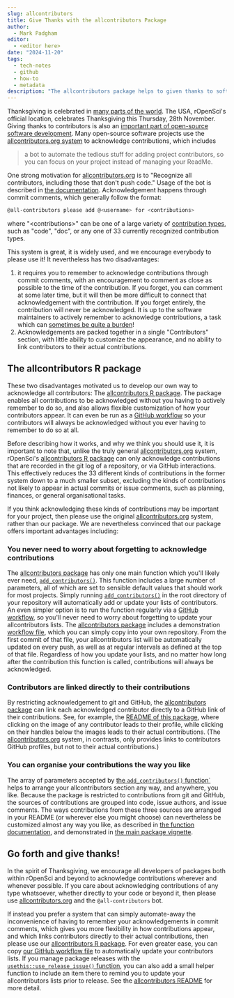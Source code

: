 ```yaml
---
slug: allcontributors
title: Give Thanks with the allcontributors Package
author:
  - Mark Padgham
editor:
  - <editor here>
date: "2024-11-20"
tags:
  - tech-notes
  - github
  - how-to
  - metadata
description: "The allcontributors package helps to given thanks to software contributions"
---
```


Thanksgiving is celebrated in [many parts of the world](https://en.wikipedia.org/wiki/Thanksgiving).
The USA, rOpenSci's official location, celebrates Thanksgiving this Thursday, 28th November.
Giving thanks to contributors is also an [important part of open-source software development](https://devguide.ropensci.org/maintenance_collaboration.html#attributions).
Many open-source software projects use the [allcontributors.org system](https://allcontributors.org/) to acknowledge contributions, which includes

> a bot to automate the tedious stuff for adding project contributors, so you
> can focus on your project instead of managing your ReadMe.

One strong motivation for [allcontributors.org](https://allcontributors.org) is to "Recognize all contributors, including those that don't push code."
Usage of the bot is described in [the documentation](https://allcontributors.org/docs/en/bot/usage).
Acknowledgement happens through commit comments, which generally follow the format:

```bash
@all-contributors please add @<username> for <contributions>
```

where "\<contributions\>" can be one of a large variety of [contribution types](https://allcontributors.org/docs/en/emoji-key), such as "code", "doc", or any one of 33 currently recognized contribution types.

This system is great, it is widely used, and we encourage everybody to please use it!
It nevertheless has two disadvantages:

1. it requires you to remember to acknowledge contributions through commit comments, with an encouragement to comment as close as possible to the time of the contribution.
  If you forget, you can comment at some later time, but it will then be more difficult to connect that acknowledgement with the contribution.
  If you forget entirely, the contribution will never be acknowledged.
  It is up to the software maintainers to actively remember to acknowledge contributions, a task which can [sometimes be quite a burden](/blog/2023/02/07/what-does-it-mean-to-maintain-a-package/)!
2. Acknowledgements are packed together in a single "Contributors" section, with little ability to customize the appearance, and no ability to link contributors to their actual contributions.

## The allcontributors R package

These two disadvantages motivated us to develop our own way to acknowledge all contributors: The [allcontributors R package](https://docs.ropensci.org/allcontributors/).
The package enables all contributions to be acknowledged without you having to actively remember to do so, and also allows flexible customization of how your contributors appear.
It can even be run as a [GitHub workflow](https://github.com/ropensci/allcontributors/blob/main/.github/workflows/allcontributors.yml) so your contributors will always be acknowledged without you ever having to remember to do so at all.

Before describing how it works, and why we think you should use it, it is important to note that, unlike the truly general [allcontributors.org](https://allcontributors.org) system, rOpenSci's [allcontributors R package](https://docs.ropensci.org/allcontributors/) can only acknowledge contributions that are recorded in the git log of a repository, or via GitHub interactions.
This effectively reduces the 33 different kinds of contributions in the former system down to a much smaller subset, excluding the kinds of contributions not likely to appear in actual commits or issue comments, such as planning, finances, or general organisational tasks.

If you think acknowledging these kinds of contributions may be important for your project, then please use the original [allcontributors.org](https://allcontributors.org) system, rather than our package.
We are nevertheless convinced that our package offers important advantages including:

### You never need to worry about forgetting to acknowledge contributions

The [allcontributors package](https://docs.ropensci.org/allcontributors/) has only one main function which you'll likely ever need, [`add_contributors()`](https://docs.ropensci.org/allcontributors/reference/add_contributors.html). This function includes a large number of parameters, all of which are set to sensible default values that should work for most projects.
Simply running [`add_contributors()`](https://docs.ropensci.org/allcontributors/reference/add_contributors.html) in the root directory of your repository will automatically add or update your lists of contributors.
An even simpler option is to run the function regularly via a [GitHub workflow](https://github.com/ropensci/allcontributors/blob/main/.github/workflows/allcontributors.yml), so you'll never need to worry about forgetting to update your allcontributors lists.
The [allcontributors package](https://docs.ropensci.org/allcontributors/) includes a demonstration [workflow file](https://github.com/ropensci/allcontributors/blob/main/.github/workflows/allcontributors.yml), which you can simply copy into your own repository.
From the first commit of that file, your allcontributors list will be automatically updated on every push, as well as at regular intervals as defined at the top of that file.
Regardless of how you update your lists, and no matter how long after the contribution this function is called, contributions will always be acknowledged.

### Contributors are linked directly to their contributions

By restricting acknowledgement to git and GitHub, the [allcontributors package](https://docs.ropensci.org/allcontributors/) can link each acknowledged contributor directly to a GitHub link of their contributions.
See, for example, the [README of this package](https://github.com/ropensci/allcontributors/?tab=readme-ov-file#contributors), where clicking on the image of any contributor leads to their profile, while clicking on their handles below the images leads to their actual contributions. (The [allcontributors.org](https://allcontributors.org) system, in contrasts, only provides links to contributors GitHub profiles, but not to their actual contributions.)

### You can organise your contributions the way you like

The array of parameters accepted by [the `add_contributors()` function`](https://docs.ropensci.org/allcontributors/reference/add_contributors.html) helps to arrange your allcontributors section any way, and anywhere, you like.
Because the package is restricted to contributions from git and GitHub, the sources of contributions are grouped into code, issue authors, and issue comments.
The ways contributions from these three sources are arranged in your README (or wherever else you might choose) can nevertheless be customized almost any way you like, as described in [the function documentation](https://docs.ropensci.org/allcontributors/reference/add_contributors.html), and demonstrated in [the main package vignette](https://docs.ropensci.org/allcontributors/articles/allcontributors.html).

## Go forth and give thanks!

In the spirit of Thanksgiving, we encourage all developers of packages both within rOpenSci and beyond to acknowledge contributions wherever and whenever possible.
If you care about acknowledging contributions of any type whatsoever, whether directly to your code or beyond it, then please use [allcontributors.org](https://allcontributors.org) and the `@all-contributors` bot.

If instead you prefer a system that can simply automate-away the inconvenience of having to remember your acknowledgements in commit comments, which gives you more flexibility in how contributions appear, and which links contributors directly to their actual contributions, then please use our [allcontributors R package](https://docs.ropensci.org/allcontributors/).
For even greater ease, you can copy [our GitHub workflow file](https://github.com/ropensci/allcontributors/blob/main/.github/workflows/allcontributors.yml) to automatically update your contributors lists.
If you manage package releases with the [`usethis::use_release_issue()` function](https://usethis.r-lib.org/reference/use_release_issue.html), you can also add a small helper function to include an item there to remind you to update your allcontributors lists prior to release.
See the [allcontributors README](https://docs.ropensci.org/allcontributors/) for more detail.
